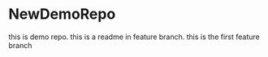 # NewDemoRepo

this is demo repo.
this is a readme in feature branch.
this is the first feature branch